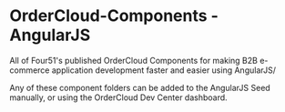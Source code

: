 # OrderCloud-Components - AngularJS
All of Four51's published OrderCloud Components for making B2B e-commerce application development faster and easier using AngularJS/

Any of these component folders can be added to the AngularJS Seed manually, or using the OrderCloud Dev Center dashboard.
